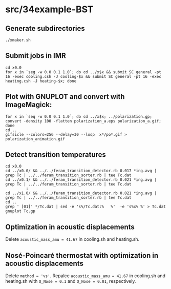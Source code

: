 src/34example-BST
=================
## Generate subdirectories
    ./xmaker.sh

## Submit jobs in IMR
    cd x0.0
    for x in `seq -w 0.0 0.1 1.0`; do cd ../x$x && submit SC general -pt 16 -exec cooling.csh -J cooling-$x && submit SC general -pt 16 -exec heating.csh -J heating-$x; done

## Plot with GNUPLOT and convert with ImageMagick:
    for x in `seq -w 0.0 0.1 1.0`; do cd ../x$x; ../polarization.gp; convert -density 100 -flatten polarization_a.eps polarization_a.gif; done
    cd ..
    gifsicle --colors=256 --delay=30 --loop  x*/po*.gif > polarization_animation.gif

## Detect transition temperatures
    cd x0.0
    cd ../x0.0/ && ../../feram_transition_detector.rb 0.017 *ing.avg | grep Tc | ../../feram_transition_sorter.rb | tee Tc.dat
    cd ../x0.1/ && ../../feram_transition_detector.rb 0.021 *ing.avg | grep Tc | ../../feram_transition_sorter.rb | tee Tc.dat
             :
    cd ../x1.0/ && ../../feram_transition_detector.rb 0.021 *ing.avg | grep Tc | ../../feram_transition_sorter.rb | tee Tc.dat
    cd ..
    grep ' [01]' */Tc.dat | sed -e 's%/Tc.dat:%   %'  -e 's%x% %' > Tc.dat
    gnuplot Tc.gp

## Optimization in acoustic displacements
Delete `acoustic_mass_amu = 41.67` in cooling.sh and heating.sh.

## Nosé-Poincaré thermostat with optimization in acoustic displacements
Delete `method = 'vs'`.
Repalce `acoustic_mass_amu = 41.67` in cooling.sh and heating.sh with
`Q_Nose = 0.1` and `Q_Nose = 0.01`, respectively.
